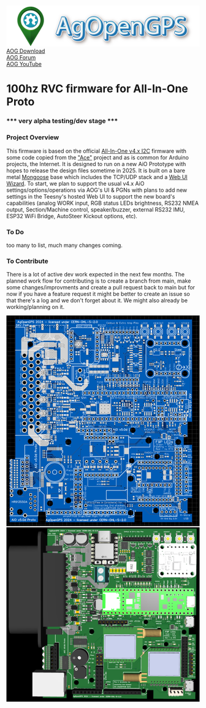 ![AgOpenGPS](https://github.com/AgOpenGPS-Official/Firmware_Teensy_AiO-NG-v6/blob/develop/media/agopengps%20name%20logo.png)
[AOG Download](https://github.com/agopengps-official/AgOpenGPS/releases)<br>
[AOG Forum](https://discourse.agopengps.com/)<br>
[AOG YouTube](https://youtube.com/@AgOpenGPS)

# 100hz RVC firmware for All-In-One Proto
### *** very alpha testing/dev stage ***

### Project Overview
This firmware is based on the official [All-In-One v4.x I2C](https://github.com/AgOpenGPS-Official/Firmware_Teensy_AiO-v4_I2C) firmware with some code copied from the ["Ace"](https://github.com/farmerbriantee/Ace) project and as is common for Arduino projects, the Internet. It is designed to run on a new AiO Prototype with hopes to release the design files sometime in 2025. It is built on a bare metal [Mongoose](https://mongoose.ws/documentation) base which includes the TCP/UDP stack and a [Web UI Wizard](https://mongoose.ws/wizard/#/). To start, we plan to support the usual v4.x AiO settings/options/operations via AOG's UI & PGNs with plans to add new settings in the Teesny's hosted Web UI to support the new board's capabilities (analog WORK input, RGB status LEDs brightness, RS232 NMEA output, Section/Machine control, speaker/buzzer, external RS232 IMU, ESP32 WiFi Bridge, AutoSteer Kickout options, etc).

### To Do

too many to list, much many changes coming.

### To Contribute
There is a lot of active dev work expected in the next few months. The planned work flow for contributing is to create a branch from main, make some changes/improvments and create a pull request back to main but for now if you have a feature request it might be better to create an issue so that there's a log and we don't forget about it. We might also already be working/planning on it.

![PCB 3D Top](https://github.com/AgOpenGPS-Official/Firmware_Teensy_AiO-NG-v6/blob/develop/media/top%202d.png)
![PCB 2D Top](https://github.com/AgOpenGPS-Official/Firmware_Teensy_AiO-NG-v6/blob/develop/media/top%203d.png)

